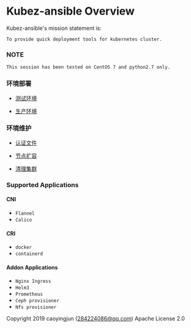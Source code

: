 # Kubez-ansible Overview

Kubez-ansible's mission statement is:

    To provide quick deployment tools for kubernetes cluster.

### NOTE
```
This session has been tested on CentOS 7 and python2.7 only.
```

### 环境部署

- [测试环境](doc/source/install/all-in-one.md)

- [生产环境](doc/source/install/multinode.md)

### 环境维护

- [认证文件](doc/source/install/admin-k8src.md)

- [节点扩容](doc/source/install/expansion.md)

- [清理集群](doc/source/install/destroy.md)

### Supported Applications

#### CNI
  - `Flannel`
  - `Calico`

#### CRI
  - `docker`
  - `containerd`

#### Addon Applications
  - `Nginx Ingress`
  - `Helm3`
  - `Prometheus`
  - `Ceph provisioner`
  - `Nfs provisioner`

Copyright 2019 caoyingjun (284224086@qq.com) Apache License 2.0
